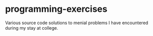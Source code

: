 # programming-exercises
Various source code solutions to menial problems I have encountered during my stay at college.
